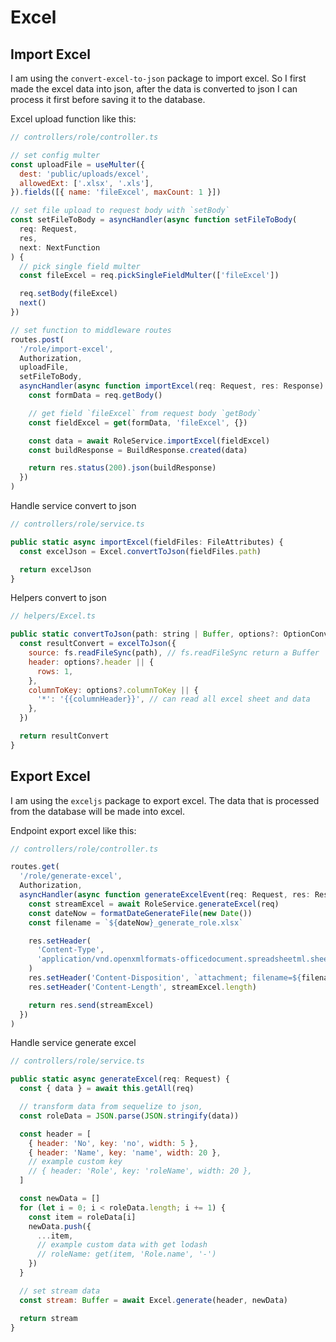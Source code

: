 # Excel

## Import Excel

I am using the `convert-excel-to-json` package to import excel. So I first made the excel data into json, after the data is converted to json I can process it first before saving it to the database.

Excel upload function like this:

```js
// controllers/role/controller.ts

// set config multer
const uploadFile = useMulter({
  dest: 'public/uploads/excel',
  allowedExt: ['.xlsx', '.xls'],
}).fields([{ name: 'fileExcel', maxCount: 1 }])

// set file upload to request body with `setBody`
const setFileToBody = asyncHandler(async function setFileToBody(
  req: Request,
  res,
  next: NextFunction
) {
  // pick single field multer
  const fileExcel = req.pickSingleFieldMulter(['fileExcel'])

  req.setBody(fileExcel)
  next()
})

// set function to middleware routes
routes.post(
  '/role/import-excel',
  Authorization,
  uploadFile,
  setFileToBody,
  asyncHandler(async function importExcel(req: Request, res: Response) {
    const formData = req.getBody()

    // get field `fileExcel` from request body `getBody`
    const fieldExcel = get(formData, 'fileExcel', {})

    const data = await RoleService.importExcel(fieldExcel)
    const buildResponse = BuildResponse.created(data)

    return res.status(200).json(buildResponse)
  })
)
```

Handle service convert to json

```js
// controllers/role/service.ts

public static async importExcel(fieldFiles: FileAttributes) {
  const excelJson = Excel.convertToJson(fieldFiles.path)

  return excelJson
}
```

Helpers convert to json


```js
// helpers/Excel.ts

public static convertToJson(path: string | Buffer, options?: OptionConvert) {
  const resultConvert = excelToJson({
    source: fs.readFileSync(path), // fs.readFileSync return a Buffer
    header: options?.header || {
      rows: 1,
    },
    columnToKey: options?.columnToKey || {
      '*': '{{columnHeader}}', // can read all excel sheet and data
    },
  })

  return resultConvert
}
```

## Export Excel

I am using the `exceljs` package to export excel. The data that is processed from the database will be made into excel.

Endpoint export excel like this:

```js
// controllers/role/controller.ts

routes.get(
  '/role/generate-excel',
  Authorization,
  asyncHandler(async function generateExcelEvent(req: Request, res: Response) {
    const streamExcel = await RoleService.generateExcel(req)
    const dateNow = formatDateGenerateFile(new Date())
    const filename = `${dateNow}_generate_role.xlsx`

    res.setHeader(
      'Content-Type',
      'application/vnd.openxmlformats-officedocument.spreadsheetml.sheet'
    )
    res.setHeader('Content-Disposition', `attachment; filename=${filename}`)
    res.setHeader('Content-Length', streamExcel.length)

    return res.send(streamExcel)
  })
)
```

Handle service generate excel

```js
// controllers/role/service.ts

public static async generateExcel(req: Request) {
  const { data } = await this.getAll(req)

  // transform data from sequelize to json,
  const roleData = JSON.parse(JSON.stringify(data))

  const header = [
    { header: 'No', key: 'no', width: 5 },
    { header: 'Name', key: 'name', width: 20 },
    // example custom key
    // { header: 'Role', key: 'roleName', width: 20 },
  ]

  const newData = []
  for (let i = 0; i < roleData.length; i += 1) {
    const item = roleData[i]
    newData.push({
      ...item,
      // example custom data with get lodash
      // roleName: get(item, 'Role.name', '-')
    })
  }

  // set stream data
  const stream: Buffer = await Excel.generate(header, newData)

  return stream
}
```
